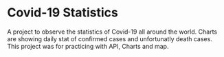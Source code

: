 # Covid-19 Statistics

A project to observe the statistics of Covid-19 all around the world.
Charts are showing daily stat of confirmed cases and unfortunatly death cases.
This project was for practicing with API, Charts and map.
